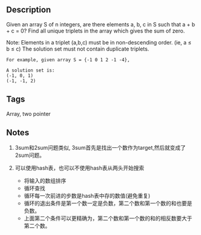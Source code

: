 ## Description

Given an array S of n integers, are there elements a, b, c in S such that a + b + c = 0? Find all unique triplets in the array which gives the sum of zero.

Note:
Elements in a triplet (a,b,c) must be in non-descending order. (ie, a ≤ b ≤ c)
The solution set must not contain duplicate triplets.

    For example, given array S = {-1 0 1 2 -1 -4},

    A solution set is:
    (-1, 0, 1)
    (-1, -1, 2)

## Tags
Array, two pointer

## Notes
1. 3sum和2sum问题类似, 3sum首先是找出一个数作为target,然后就变成了2sum问题。
2. 可以使用hash表，也可以不使用hash表从两头开始搜索

	* 将输入的数组排序
	* 循环查找
	* 循环每一次前进的步数是hash表中存的数值(避免重复)
	* 循环的退出条件是第一个数一定是负数，第二个数和第一个数的和也要是负数。
	* 上面第二个条件可以更精确为，第二个数和第一个数的和的相反数要大于第二个数。
